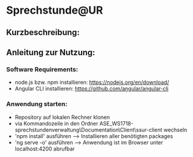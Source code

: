 # Sprechstunde@UR

## Kurzbeschreibung:



## Anleitung zur Nutzung:

### Software Requirements:

- node.js bzw. npm installieren: https://nodejs.org/en/download/ 
- Angular CLI installieren: https://github.com/angular/angular-cli


### Anwendung starten:

- Repository auf lokalen Rechner klonen
- via Kommandozeile in den Ordner ASE_WS1718-sprechstundenverwaltung\Documentation\Client\ssur-client wechseln
- 'npm install' ausführen --> Installieren aller benötigten packages
- 'ng serve -o' ausführen --> Anwendung ist im Browser unter localhost:4200 abrufbar
